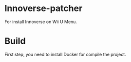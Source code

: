 # Innoverse-patcher
For install Innoverse on Wii U Menu.

# Build
First step, you need to install Docker for compile the project.
